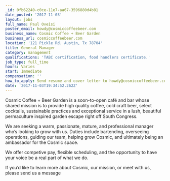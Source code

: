 ```yaml
---
_id: 0fb62240-c0ce-11e7-aa67-3596880d4b81
date_posted: '2017-11-03'
layout: jobs
full_name: Paul Oveisi
poster_email: howdy@cosmiccoffeebeer.com
business_name: Cosmic Coffee + Beer Garden
business_url: cosmiccoffeebeer.com
location: '121 Pickle Rd. Austin, Tx 78704'
title: General Manager
category: management
qualifications: 'TABC certification, food handlers certificate.'
job_type: full_time
hours: Varies
start: Immediate
compensation: ''
how_to_apply: Send resume and cover letter to howdy@cosmiccoffeebeer.com
date: '2017-11-03T19:34:52.262Z'
---
```

Cosmic Coffee + Beer Garden is a soon-to-open café and bar whose shared mission is to provide high quality coffee, cold craft beer, select cocktails, sustainable practices and exceptional service in a lush, beautiful permaculture inspired garden escape right off South Congress.

We are seeking a warm, passionate, mature, and professional manager who’s looking to grow with us. Duties include bartending, overseeing operations, guiding our team, helping grow Cosmic, and ultimately being an ambassador for the Cosmic space. 

We offer competive pay, flexible scheduling, and the opportunity to have your voice be a real part of what we do.

If you’d like to learn more about Cosmic, our mission, or meet with us, please send us a message
